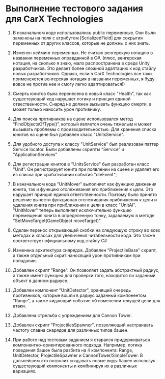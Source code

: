 # Выполнение тестового задания для CarX Technologies
1. В изначальном коде использовались public переменные. Они были заменены на поля с атрибутом [SerializedField] для сокрытия переменных от других классов, которые не должны о них знать.

2. Изменен нейминг переменных. Не считаю венгерскую нотацию в названии переменных оправданной в С#.
(плюс, венгерская нотация, на сколько я знаю, мало распространена в среде Unity разработчиков. Это делает более сложной адаптацию к код стайлу новых разработчиков. Однако, если в CarX Technologies все таки применеяется венгерская нотация в названии переменных, я буду вовсе не против нее и смогу легко адаптироваться!)

3. Смерть юнитов была перенесена в новый класс "Health", так как существующий код нарушает логику и принцип единой отвественности. Снаряд не должен вызывать функцию смерти, а может только наносить урон противнику.

4. Для поиска противников на сцене использовался метод “FindObjectsOfType()”, который является очень тяжелым и может вызывать проблемы с производительностью. Для хранения списка юнитов на сцене был добавлен класс "UnitsService". 

5. Для удобного доступа к классу "UnitService" был реализован паттер Service locator. Были добавлены скрипты “Service” и “ApplicationServices” 

6. Для регистрации юнитов в "UnitsService" был разработан класс "Unit". Он регистрирует юнита при появлении на сцене и удаляет его из списка при срабатывании события "dieEvent";

7. В изначальном коде "UnitMover" выполняет как функцию движения юнита, так и функцию отслеживания его приближения к цели. Это нарушает принцип единой ответственности. Поэтому было принято решение вынести функционал отслеживания приближения к цели и удаления юнита при приближении к цели в класс "UnitAI". "UnitMover" теперь выполняет исключительно функцию перемещения юнита в определенную точку, задаваемую в методе "SetMoveTarget(GameObject moveTarget)"

8. Сделан перенос открывающей скобки на следующую строку во всех методах и классах для увеличения читабельности кода. Это также соответствует официальному код стайлу C# 

9. Изменена архитектура снярядов. Добавлен "ProjectileBase" скрипт, а также отдельный скрит наносящий урон противникам при попадании.

10. Добавлен скрипт "Range". Он позволяет задать абстрактный радиус, а также имеет функцию для проверки того, находится ли заданный объект в данном радиусе.

11. Добавлен компонент "UnitDetector", хранящий очередь противников, которые вошли в радиус заданный компонентом "Range", а также кидающий событие об изменении текущей цели для атаки.

12. Добавлена стрельба с упреждением для Cannon Tower.

13. Добавлен скрипт "ProjectilesSpawner", позволяющий настраивать частоту спавна снарядов для различных типов башен.

14. При работе над тестовым заданием я старался придерживаться компонентно-ориентированного подхода. Например, логика поведения башен была разбита на 4 компонента: Range, UnitDetector, ProjectileSpawner и CannonTower/SimpleTower. В дальнейшем это позволит создавать новые виды башен используя существующий компоненты и комбинируя их в различных вариациях. 
